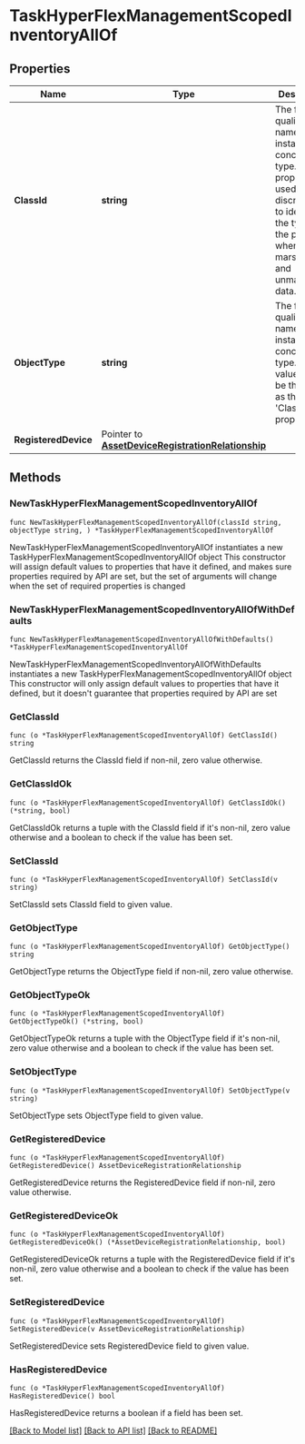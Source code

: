 # TaskHyperFlexManagementScopedInventoryAllOf

## Properties

Name | Type | Description | Notes
------------ | ------------- | ------------- | -------------
**ClassId** | **string** | The fully-qualified name of the instantiated, concrete type. This property is used as a discriminator to identify the type of the payload when marshaling and unmarshaling data. | [default to "task.HyperFlexManagementScopedInventory"]
**ObjectType** | **string** | The fully-qualified name of the instantiated, concrete type. The value should be the same as the &#39;ClassId&#39; property. | [default to "task.HyperFlexManagementScopedInventory"]
**RegisteredDevice** | Pointer to [**AssetDeviceRegistrationRelationship**](AssetDeviceRegistrationRelationship.md) |  | [optional] 

## Methods

### NewTaskHyperFlexManagementScopedInventoryAllOf

`func NewTaskHyperFlexManagementScopedInventoryAllOf(classId string, objectType string, ) *TaskHyperFlexManagementScopedInventoryAllOf`

NewTaskHyperFlexManagementScopedInventoryAllOf instantiates a new TaskHyperFlexManagementScopedInventoryAllOf object
This constructor will assign default values to properties that have it defined,
and makes sure properties required by API are set, but the set of arguments
will change when the set of required properties is changed

### NewTaskHyperFlexManagementScopedInventoryAllOfWithDefaults

`func NewTaskHyperFlexManagementScopedInventoryAllOfWithDefaults() *TaskHyperFlexManagementScopedInventoryAllOf`

NewTaskHyperFlexManagementScopedInventoryAllOfWithDefaults instantiates a new TaskHyperFlexManagementScopedInventoryAllOf object
This constructor will only assign default values to properties that have it defined,
but it doesn't guarantee that properties required by API are set

### GetClassId

`func (o *TaskHyperFlexManagementScopedInventoryAllOf) GetClassId() string`

GetClassId returns the ClassId field if non-nil, zero value otherwise.

### GetClassIdOk

`func (o *TaskHyperFlexManagementScopedInventoryAllOf) GetClassIdOk() (*string, bool)`

GetClassIdOk returns a tuple with the ClassId field if it's non-nil, zero value otherwise
and a boolean to check if the value has been set.

### SetClassId

`func (o *TaskHyperFlexManagementScopedInventoryAllOf) SetClassId(v string)`

SetClassId sets ClassId field to given value.


### GetObjectType

`func (o *TaskHyperFlexManagementScopedInventoryAllOf) GetObjectType() string`

GetObjectType returns the ObjectType field if non-nil, zero value otherwise.

### GetObjectTypeOk

`func (o *TaskHyperFlexManagementScopedInventoryAllOf) GetObjectTypeOk() (*string, bool)`

GetObjectTypeOk returns a tuple with the ObjectType field if it's non-nil, zero value otherwise
and a boolean to check if the value has been set.

### SetObjectType

`func (o *TaskHyperFlexManagementScopedInventoryAllOf) SetObjectType(v string)`

SetObjectType sets ObjectType field to given value.


### GetRegisteredDevice

`func (o *TaskHyperFlexManagementScopedInventoryAllOf) GetRegisteredDevice() AssetDeviceRegistrationRelationship`

GetRegisteredDevice returns the RegisteredDevice field if non-nil, zero value otherwise.

### GetRegisteredDeviceOk

`func (o *TaskHyperFlexManagementScopedInventoryAllOf) GetRegisteredDeviceOk() (*AssetDeviceRegistrationRelationship, bool)`

GetRegisteredDeviceOk returns a tuple with the RegisteredDevice field if it's non-nil, zero value otherwise
and a boolean to check if the value has been set.

### SetRegisteredDevice

`func (o *TaskHyperFlexManagementScopedInventoryAllOf) SetRegisteredDevice(v AssetDeviceRegistrationRelationship)`

SetRegisteredDevice sets RegisteredDevice field to given value.

### HasRegisteredDevice

`func (o *TaskHyperFlexManagementScopedInventoryAllOf) HasRegisteredDevice() bool`

HasRegisteredDevice returns a boolean if a field has been set.


[[Back to Model list]](../README.md#documentation-for-models) [[Back to API list]](../README.md#documentation-for-api-endpoints) [[Back to README]](../README.md)


